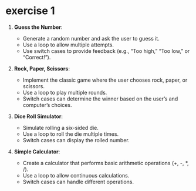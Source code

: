 
# exercise 1 
1. **Guess the Number**:
    
    - Generate a random number and ask the user to guess it.
    - Use a loop to allow multiple attempts.
    - Use switch cases to provide feedback (e.g., “Too high,” “Too low,” or “Correct!”).
2. **Rock, Paper, Scissors**:
    
    - Implement the classic game where the user chooses rock, paper, or scissors.
    - Use a loop to play multiple rounds.
    - Switch cases can determine the winner based on the user’s and computer’s choices.
3. **Dice Roll Simulator**:
    
    - Simulate rolling a six-sided die.
    - Use a loop to roll the die multiple times.
    - Switch cases can display the rolled number.
4. **Simple Calculator**:
    
    - Create a calculator that performs basic arithmetic operations (+, -, *, /).
    - Use a loop to allow continuous calculations.
    - Switch cases can handle different operations.